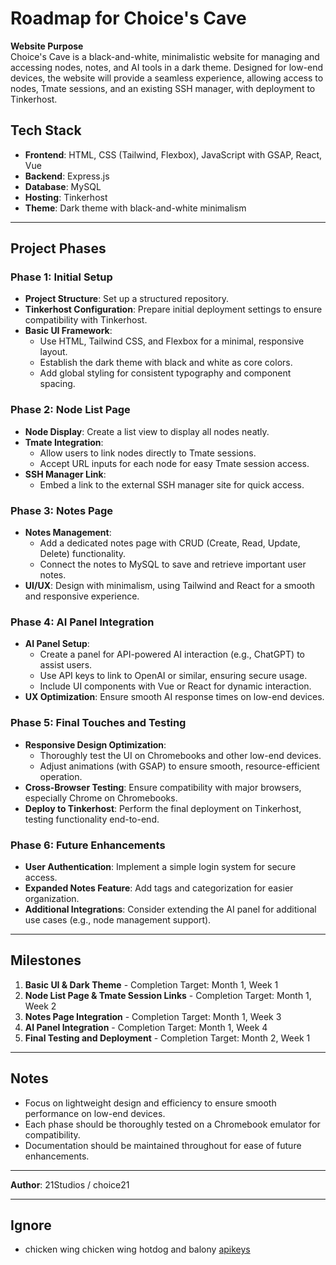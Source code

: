 # Roadmap for Choice's Cave

**Website Purpose**  
Choice's Cave is a black-and-white, minimalistic website for managing and accessing nodes, notes, and AI tools in a dark theme. Designed for low-end devices, the website will provide a seamless experience, allowing access to nodes, Tmate sessions, and an existing SSH manager, with deployment to Tinkerhost.

## Tech Stack
- **Frontend**: HTML, CSS (Tailwind, Flexbox), JavaScript with GSAP, React, Vue
- **Backend**: Express.js
- **Database**: MySQL
- **Hosting**: Tinkerhost
- **Theme**: Dark theme with black-and-white minimalism

---

## Project Phases

### Phase 1: Initial Setup
- **Project Structure**: Set up a structured repository.
- **Tinkerhost Configuration**: Prepare initial deployment settings to ensure compatibility with Tinkerhost.
- **Basic UI Framework**: 
  - Use HTML, Tailwind CSS, and Flexbox for a minimal, responsive layout.
  - Establish the dark theme with black and white as core colors.
  - Add global styling for consistent typography and component spacing.

### Phase 2: Node List Page
- **Node Display**: Create a list view to display all nodes neatly.
- **Tmate Integration**: 
  - Allow users to link nodes directly to Tmate sessions.
  - Accept URL inputs for each node for easy Tmate session access.
- **SSH Manager Link**: 
  - Embed a link to the external SSH manager site for quick access.

### Phase 3: Notes Page
- **Notes Management**:
  - Add a dedicated notes page with CRUD (Create, Read, Update, Delete) functionality.
  - Connect the notes to MySQL to save and retrieve important user notes.
- **UI/UX**: Design with minimalism, using Tailwind and React for a smooth and responsive experience.

### Phase 4: AI Panel Integration
- **AI Panel Setup**:
  - Create a panel for API-powered AI interaction (e.g., ChatGPT) to assist users.
  - Use API keys to link to OpenAI or similar, ensuring secure usage.
  - Include UI components with Vue or React for dynamic interaction.
- **UX Optimization**: Ensure smooth AI response times on low-end devices.

### Phase 5: Final Touches and Testing
- **Responsive Design Optimization**:
  - Thoroughly test the UI on Chromebooks and other low-end devices.
  - Adjust animations (with GSAP) to ensure smooth, resource-efficient operation.
- **Cross-Browser Testing**: Ensure compatibility with major browsers, especially Chrome on Chromebooks.
- **Deploy to Tinkerhost**: Perform the final deployment on Tinkerhost, testing functionality end-to-end.

### Phase 6: Future Enhancements
- **User Authentication**: Implement a simple login system for secure access.
- **Expanded Notes Feature**: Add tags and categorization for easier organization.
- **Additional Integrations**: Consider extending the AI panel for additional use cases (e.g., node management support).

---

## Milestones
1. **Basic UI & Dark Theme** - Completion Target: Month 1, Week 1
2. **Node List Page & Tmate Session Links** - Completion Target: Month 1, Week 2
3. **Notes Page Integration** - Completion Target: Month 1, Week 3
4. **AI Panel Integration** - Completion Target: Month 1, Week 4
5. **Final Testing and Deployment** - Completion Target: Month 2, Week 1

---

## Notes
- Focus on lightweight design and efficiency to ensure smooth performance on low-end devices.
- Each phase should be thoroughly tested on a Chromebook emulator for compatibility.
- Documentation should be maintained throughout for ease of future enhancements.

---

**Author**: 21Studios / choice21

---

## Ignore
- chicken wing chicken wing hotdog and balony
[apikeys](https://docs.google.com/document/d/1ZihsULH2RoSL1ZoXfW6lUwIRRNglwIFePzGe5R9irkU/edit?tab=t.0)